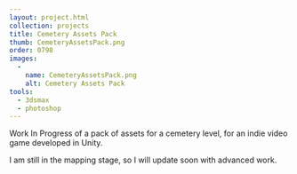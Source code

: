 ```yaml
---
layout: project.html
collection: projects
title: Cemetery Assets Pack
thumb: CemeteryAssetsPack.png
order: 0798
images:
  -
    name: CemeteryAssetsPack.png
    alt: Cemetery Assets Pack
tools:
  - 3dsmax
  - photoshop
---
```


Work In Progress of a pack of assets for a cemetery level, for an indie
video game developed in Unity.

I am still in the mapping stage, so I will update soon with advanced work.
